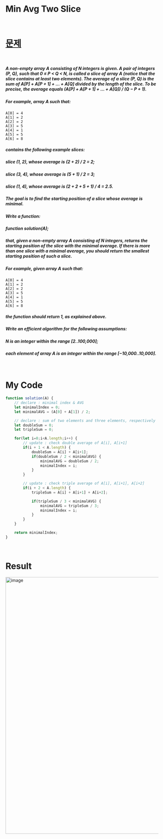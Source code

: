 # Min Avg Two Slice

<br>

# <a href="https://app.codility.com/programmers/lessons/5-prefix_sums/">문제</a>

<br>

##### A non-empty array A consisting of N integers is given. A pair of integers (P, Q), such that 0 ≤ P < Q < N, is called a slice of array A (notice that the slice contains at least two elements). The average of a slice (P, Q) is the sum of A[P] + A[P + 1] + ... + A[Q] divided by the length of the slice. To be precise, the average equals (A[P] + A[P + 1] + ... + A[Q]) / (Q − P + 1).
##### For example, array A such that:
    A[0] = 4
    A[1] = 2
    A[2] = 2
    A[3] = 5
    A[4] = 1
    A[5] = 5
    A[6] = 8
##### contains the following example slices:
##### slice (1, 2), whose average is (2 + 2) / 2 = 2;
##### slice (3, 4), whose average is (5 + 1) / 2 = 3;
##### slice (1, 4), whose average is (2 + 2 + 5 + 1) / 4 = 2.5.
##### The goal is to find the starting position of a slice whose average is minimal.
##### Write a function:
##### function solution(A);
##### that, given a non-empty array A consisting of N integers, returns the starting position of the slice with the minimal average. If there is more than one slice with a minimal average, you should return the smallest starting position of such a slice.
##### For example, given array A such that:
    A[0] = 4
    A[1] = 2
    A[2] = 2
    A[3] = 5
    A[4] = 1
    A[5] = 5
    A[6] = 8
##### the function should return 1, as explained above.
##### Write an efficient algorithm for the following assumptions:
##### N is an integer within the range [2..100,000];
##### each element of array A is an integer within the range [−10,000..10,000].

<br>

# My Code

```javascript
function solution(A) {
    // declare : minimal index & AVG
    let minimalIndex = 0;
    let minimalAVG = (A[0] + A[1]) / 2;

    // declare : sum of two elements and three elements, respectively
    let doubleSum = 0;
    let tripleSum = 0;

    for(let i=0;i<A.length;i++) {
        // update : check double average of A[i], A[i+1]
        if(i + 1 < A.length) {
            doubleSum = A[i] + A[i+1];
            if(doubleSum / 2 < minimalAVG) {
                minimalAVG = doubleSum / 2;
                minimalIndex = i;
            }
        }

        // update : check triple average of A[i], A[i+1], A[i+2]
        if(i + 2 < A.length) {
            tripleSum = A[i] + A[i+1] + A[i+2];

            if(tripleSum / 3 < minimalAVG) {
                minimalAVG = tripleSum / 3;
                minimalIndex = i;
            }
        }
    }

    return minimalIndex;
}
```

<br>

# Result
<img width="844" alt="image" src="https://user-images.githubusercontent.com/74173976/209086735-f966d10e-66b9-4a69-a938-c0e0fb61f6fa.png">
